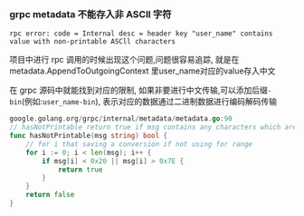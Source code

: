 ### grpc metadata 不能存入非 ASCll 字符

```
rpc error: code = Internal desc = header key "user_name" contains value with non-printable ASCll characters
```

项目中进行 rpc 调用的时候出现这个问题,问题很容易追踪, 就是在
metadata.AppendToOutgoingContext 里user_name对应的value存入中文

在 grpc 源码中就能找到对应的限制, 如果非要进行中文传输,可以添加后缀`-bin`(例如:`user_name-bin`), 表示对应的数据通过二进制数据进行编码解码传输

```go
google.golang.org/grpc/internal/metadata/metadata.go:90
// hasNotPrintable return true if msg contains any characters which are not in %x20-%x7E
func hasNotPrintable(msg string) bool {
	// for i that saving a conversion if not using for range
	for i := 0; i < len(msg); i++ {
		if msg[i] < 0x20 || msg[i] > 0x7E {
			return true
		}
	}
	return false
}
```
